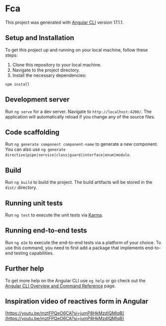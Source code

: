 # Fca

This project was generated with [Angular CLI](https://github.com/angular/angular-cli) version 17.1.1.

## Setup and Installation

To get this project up and running on your local machine, follow these steps:

1. Clone this repository to your local machine.
2. Navigate to the project directory.
3. Install the necessary dependencies:

`npm install`

## Development server

Run `ng serve` for a dev server. Navigate to `http://localhost:4200/`. The application will automatically reload if you change any of the source files.

## Code scaffolding

Run `ng generate component component-name` to generate a new component. You can also use `ng generate directive|pipe|service|class|guard|interface|enum|module`.

## Build

Run `ng build` to build the project. The build artifacts will be stored in the `dist/` directory.

## Running unit tests

Run `ng test` to execute the unit tests via [Karma](https://karma-runner.github.io).

## Running end-to-end tests

Run `ng e2e` to execute the end-to-end tests via a platform of your choice. To use this command, you need to first add a package that implements end-to-end testing capabilities.

## Further help

To get more help on the Angular CLI use `ng help` or go check out the [Angular CLI Overview and Command Reference](https://angular.io/cli) page.

## Inspiration video of reactives form in Angular

[https://youtu.be/mztFPQeO6CA?si=jumP8HkMzdIQMIqB](https://youtu.be/mztFPQeO6CA?si=jumP8HkMzdIQMIqB)
